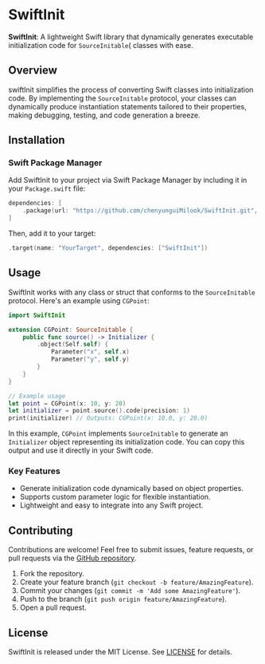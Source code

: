 # SwiftInit

**SwiftInit**: A lightweight Swift library that dynamically generates executable initialization code for `SourceInitable`( classes with ease.

## Overview

swiftInit simplifies the process of converting Swift classes into initialization code. By implementing the `SourceInitable` protocol, your classes can dynamically produce instantiation statements tailored to their properties, making debugging, testing, and code generation a breeze.

## Installation

### Swift Package Manager

Add SwiftInit to your project via Swift Package Manager by including it in your `Package.swift` file:

```swift
dependencies: [
    .package(url: "https://github.com/chenyunguiMilook/SwiftInit.git", from: "0.1")
]
```

Then, add it to your target:

```swift
.target(name: "YourTarget", dependencies: ["SwiftInit"])
```

## Usage

SwiftInit works with any class or struct that conforms to the `SourceInitable` protocol. Here's an example using `CGPoint`:


```swift
import SwiftInit

extension CGPoint: SourceInitable {
    public func source() -> Initializer {
        .object(Self.self) {
            Parameter("x", self.x)
            Parameter("y", self.y)
        }
    }
}

// Example usage
let point = CGPoint(x: 10, y: 20)
let initializer = point.source().code(precision: 1)
print(initializer) // Outputs: CGPoint(x: 10.0, y: 20.0)
```

In this example, `CGPoint` implements `SourceInitable` to generate an `Initializer` object representing its initialization code. You can copy this output and use it directly in your Swift code.

### Key Features
- Generate initialization code dynamically based on object properties.
- Supports custom parameter logic for flexible instantiation.
- Lightweight and easy to integrate into any Swift project.

## Contributing

Contributions are welcome! Feel free to submit issues, feature requests, or pull requests via the [GitHub repository](https://github.com/chenyunguiMilook/SwiftInit).

1. Fork the repository.
2. Create your feature branch (`git checkout -b feature/AmazingFeature`).
3. Commit your changes (`git commit -m 'Add some AmazingFeature'`).
4. Push to the branch (`git push origin feature/AmazingFeature`).
5. Open a pull request.

## License

SwiftInit is released under the MIT License. See [LICENSE](LICENSE) for details.
